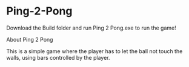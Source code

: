# Ping-2-Pong
Download the Build folder and run Ping 2 Pong.exe to run the game!

About Ping 2 Pong

This is a simple game where the player has to let the ball not touch the walls, using bars controlled by the player.

